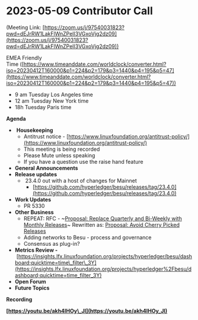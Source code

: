 # 2023-05-09 Contributor Call

(Meeting Link: ⁨[https://zoom.us/j/97540031823?pwd=dEJrRW1LakFlWnZPelI3VGxoVjg2dz09](https://zoom.us/j/97540031823?pwd=dEJrRW1LakFlWnZPelI3VGxoVjg2dz09))

EMEA Friendly Time ([https://www.timeanddate.com/worldclock/converter.html?iso=20230412T160000&p1=224&p2=179&p3=1440&p4=195&p5=47](https://www.timeanddate.com/worldclock/converter.html?iso=20230412T160000&p1=224&p2=179&p3=1440&p4=195&p5=47))

- 9 am Tuesday Los Angeles time
- 12 am Tuesday New York time
- 18h Tuesday Paris time

**Agenda**

-  **Housekeeping**
  - Antitrust notice - [https://www.linuxfoundation.org/antitrust-policy/](https://www.linuxfoundation.org/antitrust-policy/)
  - This meeting is being recorded
  - Please Mute unless speaking
  - If you have a question use the raise hand feature
- **General Announcements**
- **Release updates**
  -  23.4.0 out with a host of changes for Mainnet 
    - [https://github.com/hyperledger/besu/releases/tag/23.4.0](https://github.com/hyperledger/besu/releases/tag/23.4.0)
- **Work Updates**
  - PR 5330
- **Other Business**
  - REPEAT: RFC - ~[Proposal: Replace Quarterly and Bi-Weekly with Monthly Releases](https://lf-hyperledger.atlassian.net/wiki/display/BESU/Proposal%3A+Replace+Quarterly+and+Bi-Weekly+with+Monthly+Releases)~ Rewritten as: [Proposal: Avoid Cherry Picked Releases](../../../../besu/developing-and-conventions/releasing/obsolete-proposals-and-policies/proposal-avoid-cherry-picked-releases.md)
  - Adding networks to Besu - process and governance
  - Consensus as plug-in? 
- **Metrics Review -** [https://insights.lfx.linuxfoundation.org/projects/hyperledger/besu/dashboard;quicktime=time\_filter\_3Y](https://insights.lfx.linuxfoundation.org/projects/hyperledger%2Fbesu/dashboard;quicktime=time_filter_3Y)
- **Open Forum**
- **Future Topics**

  

**Recording**

**[https://youtu.be/akh4IHOy\_JI](https://youtu.be/akh4IHOy_JI)**